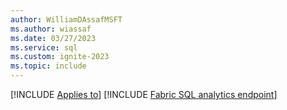 ```yaml
---
author: WilliamDAssafMSFT
ms.author: wiassaf
ms.date: 03/27/2023
ms.service: sql
ms.custom: ignite-2023
ms.topic: include
---
```

[!INCLUDE [Applies to](../../includes/applies-md.md)] [!INCLUDE [Fabric SQL analytics endpoint](_fabric-se.md)]
